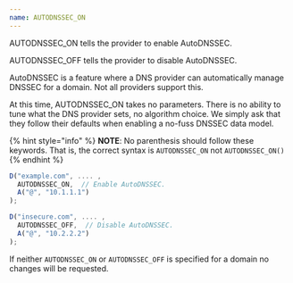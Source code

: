 ```yaml
---
name: AUTODNSSEC_ON
---
```


AUTODNSSEC_ON tells the provider to enable AutoDNSSEC.

AUTODNSSEC_OFF tells the provider to disable AutoDNSSEC.

AutoDNSSEC is a feature where a DNS provider can automatically manage
DNSSEC for a domain. Not all providers support this.

At this time, AUTODNSSEC_ON takes no parameters.  There is no ability
to tune what the DNS provider sets, no algorithm choice.  We simply
ask that they follow their defaults when enabling a no-fuss DNSSEC
data model.

{% hint style="info" %}
**NOTE**: No parenthesis should follow these keywords.  That is, the
correct syntax is `AUTODNSSEC_ON` not `AUTODNSSEC_ON()`
{% endhint %}

```javascript
D("example.com", .... ,
  AUTODNSSEC_ON,  // Enable AutoDNSSEC.
  A("@", "10.1.1.1")
);

D("insecure.com", .... ,
  AUTODNSSEC_OFF,  // Disable AutoDNSSEC.
  A("@", "10.2.2.2")
);
```

If neither `AUTODNSSEC_ON` or `AUTODNSSEC_OFF` is specified for a
domain no changes will be requested.
